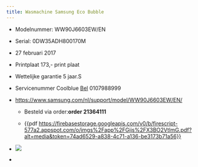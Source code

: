 ```yaml
---
title: Wasmachine Samsung Eco Bubble
---
```


- Modelnummer: WW90J6603EW/EN 

- Serial: 0DW35ADH800170M

- 27 februari 2017

- Printplaat 173,- print plaat

- Wettelijke garantie 5 jaar.S

- Servicenummer Coolblue [Bel](tel://0031107988999) 0107988999

- https://www.samsung.com/nl/support/model/WW90J6603EW/EN/
	 - Besteld via order:**order 21364111**

	 - {{pdf  https://firebasestorage.googleapis.com/v0/b/firescript-577a2.appspot.com/o/imgs%2Fapp%2FGijs%2FX3BO2VtlmG.pdf?alt=media&token=74ad6529-a838-4c71-a136-be3173b71a56}}

- ![](https://firebasestorage.googleapis.com/v0/b/firescript-577a2.appspot.com/o/imgs%2Fapp%2FGijs%2FOb3RY9pKS7.png?alt=media&token=4aa5e2e1-d2b6-47ae-844d-07fdf92b330a)

- 
